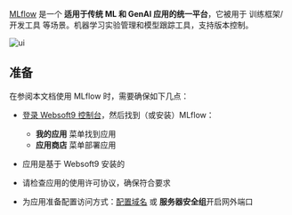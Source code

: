 [MLflow](https://mlflow.org/) 是一个 **适用于传统 ML 和 GenAI 应用的统一平台**，它被用于 训练框架/开发工具  等场景。机器学习实验管理和模型跟踪工具，支持版本控制。


![ui](http://libs.websoft9.com/Websoft9/DocsPicture/zh/mlflow/mlflow-ui-websoft9.png)


## 准备

在参阅本文档使用 MLflow 时，需要确保如下几点：

- [登录 Websoft9 控制台](./login-console)，然后找到（或安装）MLflow：
  - **我的应用** 菜单找到应用 
  - **应用商店** 菜单部署应用

- 应用是基于 Websoft9 安装的

- 请检查应用的使用许可协议，确保符合要求


- 为应用准备配置访问方式：[配置域名](./domain-set) 或 **服务器安全组**开启网外端口